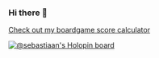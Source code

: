 ### Hi there 👋

[Check out my boardgame score calculator](https://sebastiaannijland.github.io)

[![@sebastiaan's Holopin board](https://holopin.io/api/user/board?user=sebastiaan)](https://holopin.io/@sebastiaan)
